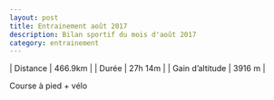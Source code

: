 ```yaml
---
layout: post
title: Entrainement août 2017
description: Bilan sportif du mois d'août 2017
category: entrainement
---
```


| Distance         | 466.9km       |
| Durée            | 27h 14m       |
| Gain d’altitude  | 3916 m        |

Course à pied + vélo
